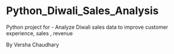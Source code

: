 # Python_Diwali_Sales_Analysis
Python project for - Analyze Diwali sales data to improve customer experience, sales , revenue

By Versha Chaudhary

